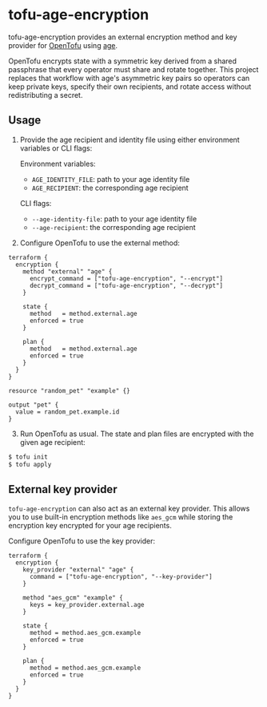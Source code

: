 # tofu-age-encryption

tofu-age-encryption provides an external encryption method and key provider for [OpenTofu](https://opentofu.org/) using [age](https://age-encryption.org/).

OpenTofu encrypts state with a symmetric key derived from a shared passphrase that every operator must share and rotate together. This project replaces that workflow with age's asymmetric key pairs so operators can keep private keys, specify their own recipients, and rotate access without redistributing a secret.

## Usage

1. Provide the age recipient and identity file using either environment variables or CLI flags:

   Environment variables:

   - `AGE_IDENTITY_FILE`: path to your age identity file
   - `AGE_RECIPIENT`: the corresponding age recipient

   CLI flags:

   - `--age-identity-file`: path to your age identity file
   - `--age-recipient`: the corresponding age recipient

2. Configure OpenTofu to use the external method:

```hcl
terraform {
  encryption {
    method "external" "age" {
      encrypt_command = ["tofu-age-encryption", "--encrypt"]
      decrypt_command = ["tofu-age-encryption", "--decrypt"]
    }

    state {
      method   = method.external.age
      enforced = true
    }

    plan {
      method   = method.external.age
      enforced = true
    }
  }
}

resource "random_pet" "example" {}

output "pet" {
  value = random_pet.example.id
}
```

3. Run OpenTofu as usual. The state and plan files are encrypted with the given age recipient:

```sh
$ tofu init
$ tofu apply
```

## External key provider

`tofu-age-encryption` can also act as an external key provider. This allows you to use built-in encryption methods like `aes_gcm` while storing the encryption key encrypted for your age recipients.

Configure OpenTofu to use the key provider:

```hcl
terraform {
  encryption {
    key_provider "external" "age" {
      command = ["tofu-age-encryption", "--key-provider"]
    }

    method "aes_gcm" "example" {
      keys = key_provider.external.age
    }

    state {
      method = method.aes_gcm.example
      enforced = true
    }

    plan {
      method = method.aes_gcm.example
      enforced = true
    }
  }
}
```

